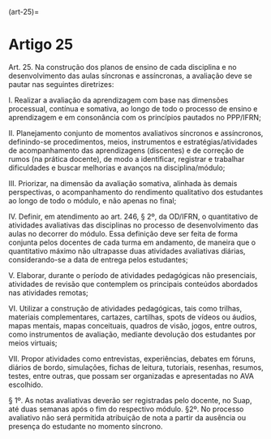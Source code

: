 (art-25)=

# Artigo 25

Art. 25. Na construção dos planos de ensino de cada disciplina e no desenvolvimento das aulas síncronas e
assíncronas, a avaliação deve se pautar nas seguintes diretrizes:

I. Realizar a avaliação da aprendizagem com base nas dimensões processual, contínua e somativa, ao longo de todo
o processo de ensino e aprendizagem e em consonância com os princípios pautados no PPP/IFRN;

II. Planejamento conjunto de momentos avaliativos síncronos e assíncronos, definindo-se procedimentos, meios,
instrumentos e estratégias/atividades de acompanhamento das aprendizagens (discentes) e de correção de rumos (na
prática docente), de modo a identificar, registrar e trabalhar dificuldades e buscar melhorias e avanços na
disciplina/módulo;

III. Priorizar, na dimensão da avaliação somativa, alinhada às demais perspectivas, o acompanhamento do
rendimento qualitativo dos estudantes ao longo de todo o módulo, e não apenas no final;

IV. Definir, em atendimento ao art. 246, § 2º, da OD/IFRN, o quantitativo de atividades avaliativas das disciplinas
no processo de desenvolvimento das aulas no decorrer do módulo. Essa definição deve ser feita de forma conjunta
pelos docentes de cada turma em andamento, de maneira que o quantitativo máximo não ultrapasse duas atividades
avaliativas diárias, considerando-se a data de entrega pelos estudantes;

V. Elaborar, durante o período de atividades pedagógicas não presenciais, atividades de revisão que contemplem os
principais conteúdos abordados nas atividades remotas;

VI. Utilizar a construção de atividades pedagógicas, tais como trilhas, materiais complementares, cartazes, cartilhas,
spots de vídeos ou áudios, mapas mentais, mapas conceituais, quadros de visão, jogos, entre outros, como
instrumentos de avaliação, mediante devolução dos estudantes por meios virtuais;

VII. Propor atividades como entrevistas, experiências, debates em fóruns, diários de bordo, simulações, fichas de
leitura, tutoriais, resenhas, resumos, testes, entre outras, que possam ser organizadas e apresentadas no AVA
escolhido.

§ 1º. As notas avaliativas deverão ser registradas pelo docente, no Suap, até duas semanas após o fim do respectivo
módulo.
§2º. No processo avaliativo não será permitida atribuição de nota a partir da ausência ou presença do estudante no
momento síncrono.

